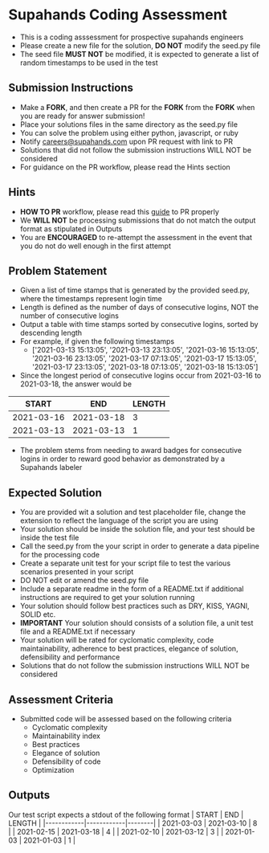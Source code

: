 # Supahands Coding Assessment
* This is a coding asssessment for prospective supahands engineers
* Please create a new file for the solution, **DO NOT** modify the seed.py file
* The seed file **MUST NOT** be modified, it is expected to generate a list of random timestamps to be used in the test

## Submission Instructions
* Make a **FORK**, and then create a PR for the **FORK** from the **FORK** when you are ready for answer submission!
* Place your solutions files in the same directory as the seed.py file
* You can solve the problem using either python, javascript, or ruby
* Notify [careers@supahands.com](mailto:careers@supahands.com) upon PR request with link to PR
* Solutions that did not follow the submission instructions WILL NOT be considered
* For guidance on the PR workflow, please read the Hints section

## Hints
* **HOW TO PR** workflow, please read this [guide](https://gist.github.com/kaizenx/542bc3bebbb75029f0c96d5871d66af5) to PR properly
* We **WILL NOT** be processing submissions that do not match the output format as stipulated in Outputs
* You are **ENCOURAGED** to re-attempt the assessment in the event that you do not do well enough in the first attempt


## Problem Statement
* Given a list of time stamps that is generated by the provided seed.py, where the timestamps represent login time
* Length is defined as the number of days of consecutive logins, NOT the number of consecutive logins
* Output a table with time stamps sorted by consecutive logins, sorted by descending length
* For example, if given the following timestamps 
  * ['2021-03-13 15:13:05', '2021-03-13 23:13:05', '2021-03-16 15:13:05', '2021-03-16 23:13:05', '2021-03-17 07:13:05', '2021-03-17 15:13:05', '2021-03-17 23:13:05', '2021-03-18 07:13:05', '2021-03-18 15:13:05']
* Since the longest period of consecutive logins occur from 2021-03-16 to 2021-03-18, the answer would be

| START      | END        | LENGTH |
|------------|------------|--------|
| 2021-03-16 | 2021-03-18 |      3 |
| 2021-03-13 | 2021-03-13 |      1 |


* The problem stems from needing to award badges for consecutive logins in order to reward good behavior as demonstrated by a Supahands labeler

## Expected Solution
* You are provided wit a solution and test placeholder file, change the extension to reflect the language of the script you are using
* Your solution should be inside the solution file, and your test should be inside the test file
* Call the seed.py from the your script in order to generate a data pipeline for the processing code
* Create a separate unit test for your script file to test the various scenarios presented in your script
* DO NOT edit or amend the seed.py file
* Include a separate readme in the form of a README.txt if additional instructions are required to get your solution running
* Your solution should follow best practices such as DRY, KISS, YAGNI, SOLID etc.
* **IMPORTANT** Your solution should consists of a solution file, a unit test file and a README.txt if necessary
* Your solution will be rated for cyclomatic complexity, code maintainability, adherence to best practices, elegance of solution, defensibility and performance
* Solutions that do not follow the submission instructions WILL NOT be considered

## Assessment Criteria
* Submitted code will be assessed based on the following criteria
  * Cyclomatic complexity
  * Maintainability index
  * Best practices
  * Elegance of solution
  * Defensibility of code
  * Optimization


## Outputs
Our test script expects a stdout of the following format
| START      | END        | LENGTH |
|------------|------------|--------|
| 2021-03-03 | 2021-03-10 |      8 |
| 2021-02-15 | 2021-03-18 |      4 |
| 2021-02-10 | 2021-03-12 |      3 |
| 2021-01-03 | 2021-01-03 |      1 |
